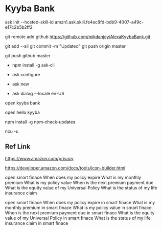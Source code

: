 # Kyyba Bank

ask init --hosted-skill-id amzn1.ask.skill.fe4ec8fd-bdb9-4007-a49c-e17c2b5b2ff2

git remote add github https://github.com/mikdanjey/AlexaKyybaBank.git

git add --all
git commit -m "Updated"
git push origin master

git push github master


* npm install -g ask-cli

* ask configure
* ask new
* ask dialog --locale en-US

open kyyba bank

open hello kyyba

npm install -g npm-check-updates

ncu -u

## Ref Link
https://www.amazon.com/privacy

https://developer.amazon.com/docs/tools/icon-builder.html


open smart finace
When does my policy expire
What is my monthly premium
What is my policy value
When is the next premium payment due
What is the equity value of my Universal Policy
What is the status of my life insurance claim


open smart finace
When does my policy expire in smart finace
What is my monthly premium in smart finace
What is my policy value in smart finace
When is the next premium payment due in smart finace
What is the equity value of my Universal Policy in smart finace
What is the status of my life insurance claim in smart finace